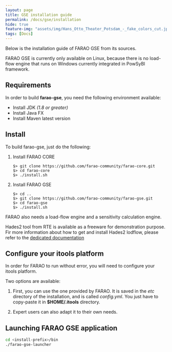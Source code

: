 ```yaml
---
layout: page
title: GSE installation guide
permalink: /docs/gse/installation
hide: true
feature-img: "assets/img/Hans_Otto_Theater_Potsdam_-_fake_colors_cut.jpg"
tags: [Docs]
---
```


Below is the installation guide of FARAO GSE from its sources.

FARAO GSE is currently only available on Linux, because there is no load-flow engine that runs on Windows
currently integrated in PowSyBl framework.

## Requirements
In order to build **farao-gse**, you need the following environment available:
  - Install JDK *(1.8 or greater)*
  - Install Java FX
  - Install Maven latest version

## Install
To build farao-gse, just do the following:

1. Install FARAO CORE
    ```
    $> git clone https://github.com/farao-community/farao-core.git
    $> cd farao-core
    $> ./install.sh
    ```
2. Install FARAO GSE
    ```
    $> cd ..
    $> git clone https://github.com/farao-community/farao-gse.git
    $> cd farao-gse
    $> ./install.sh
    ```

FARAO also needs a load-flow engine and a sensitivity calculation engine.

Hades2 tool from RTE is available as a freeware for demonstration purpose.
Fir more information about how to get and install Hades2 lodflow, please refer to the
[dedicated documentation](https://rte-france.github.io/hades2/index.html)

## Configure your itools platform
In order for FARAO to run without error, you will need to configure your itools platform.

Two options are available:
1.  First, you can use the one provided by FARAO. It is saved in the *etc* directory of the installation, and is called *config.yml*.
You just have to copy-paste it in **$HOME/.itools** directory. 

2.  Expert users can also adapt it to their own needs.

## Launching FARAO GSE application
```bash
cd <install-prefix>/bin
./farao-gse-launcher
```
